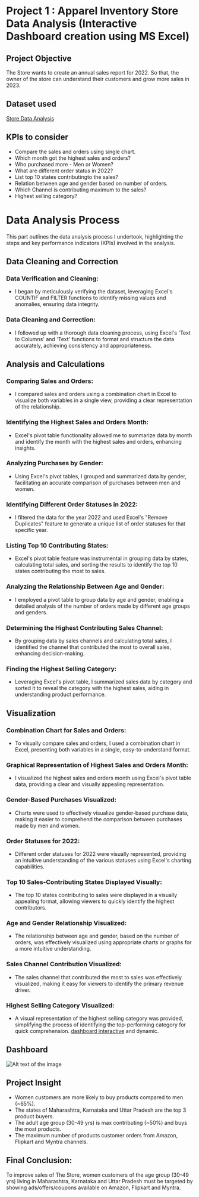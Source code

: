 # Project 1 : Apparel Inventory Store Data Analysis (Interactive Dashboard creation using MS Excel)

## **Project Objective**

The Store wants to create an annual sales report for 2022. So that, the owner of the store can understand their customers and grow more sales in 2023.

## **Dataset used**
[Store Data Analysis](https://github.com/ShomritaSingha/Data-Analyst-Portfolio-Projects/blob/main/Excel%20Projects/Apparel%20Inventory%20Store%20Data%20Analysis%20(1).xlsx)


## **KPIs to consider**

- Compare the sales and orders using single chart.
- Which month got the highest sales and orders?
- Who purchased more - Men or Women?
- What are different order status in 2022?
- List top 10 states contributingto the sales?
- Relation between age and gender based on number of orders.
- Which Channel is contributing maximum to the sales?
- Highest selling category?





# Data Analysis Process

This part outlines the data analysis process I undertook, highlighting the steps and key performance indicators (KPIs) involved in the analysis.

## Data Cleaning and Correction

### Data Verification and Cleaning:
- I began by meticulously verifying the dataset, leveraging Excel's COUNTIF and FILTER functions to identify missing values and anomalies, ensuring data integrity.

### Data Cleaning and Correction:
- I followed up with a thorough data cleaning process, using Excel's 'Text to Columns' and 'Text' functions to format and structure the data accurately, achieving consistency and appropriateness.

## Analysis and Calculations

### Comparing Sales and Orders:
- I compared sales and orders using a combination chart in Excel to visualize both variables in a single view, providing a clear representation of the relationship.

### Identifying the Highest Sales and Orders Month:
- Excel's pivot table functionality allowed me to summarize data by month and identify the month with the highest sales and orders, enhancing insights.

### Analyzing Purchases by Gender:
- Using Excel's pivot tables, I grouped and summarized data by gender, facilitating an accurate comparison of purchases between men and women.

### Identifying Different Order Statuses in 2022:
- I filtered the data for the year 2022 and used Excel's "Remove Duplicates" feature to generate a unique list of order statuses for that specific year.

### Listing Top 10 Contributing States:
- Excel's pivot table feature was instrumental in grouping data by states, calculating total sales, and sorting the results to identify the top 10 states contributing the most to sales.

### Analyzing the Relationship Between Age and Gender:
- I employed a pivot table to group data by age and gender, enabling a detailed analysis of the number of orders made by different age groups and genders.

### Determining the Highest Contributing Sales Channel:
- By grouping data by sales channels and calculating total sales, I identified the channel that contributed the most to overall sales, enhancing decision-making.

### Finding the Highest Selling Category:
- Leveraging Excel's pivot table, I summarized sales data by category and sorted it to reveal the category with the highest sales, aiding in understanding product performance.

## Visualization

### Combination Chart for Sales and Orders:
- To visually compare sales and orders, I used a combination chart in Excel, presenting both variables in a single, easy-to-understand format.

### Graphical Representation of Highest Sales and Orders Month:
- I visualized the highest sales and orders month using Excel's pivot table data, providing a clear and visually appealing representation.

### Gender-Based Purchases Visualized:
- Charts were used to effectively visualize gender-based purchase data, making it easier to comprehend the comparison between purchases made by men and women.

### Order Statuses for 2022:
- Different order statuses for 2022 were visually represented, providing an intuitive understanding of the various statuses using Excel's charting capabilities.

### Top 10 Sales-Contributing States Displayed Visually:
- The top 10 states contributing to sales were displayed in a visually appealing format, allowing viewers to quickly identify the highest contributors.

### Age and Gender Relationship Visualized:
- The relationship between age and gender, based on the number of orders, was effectively visualized using appropriate charts or graphs for a more intuitive understanding.

### Sales Channel Contribution Visualized:
- The sales channel that contributed the most to sales was effectively visualized, making it easy for viewers to identify the primary revenue driver.

### Highest Selling Category Visualized:
- A visual representation of the highest selling category was provided, simplifying the process of identifying the top-performing category for quick comprehension.
 <a href="https://github.com/Krishnkumar542/Vrinda-Store-Data-Analysis/blob/main/Vrinda%20Store%20Dashboard.png">dashboard interactive</a> and dynamic.



## **Dashboard**

![Alt text of the image]([https://github.com/Krishnkumar542/Vrinda-Store-Data-Analysis/blob/main/Vrinda%20Store%20Dashboard.png](https://github.com/ShomritaSingha/Data-Analyst-Portfolio-Projects/blob/main/Excel%20Projects/Apparel%20store%20dashboard.png))



## **Project Insight**

- Women customers are more likely to buy products compared to men (~65%).
- The states of Maharashtra, Karnataka and Uttar Pradesh are the top 3 product buyers.
- The adult age group (30-49 yrs) is max contributing (~50%) and buys the most products.
- The maximum number of products customer orders from Amazon, Flipkart and Myntra channels.



## **Final Conclusion:**

To improve sales of The Store, women customers of the age group (30-49 yrs) living in Maharashtra, Karnataka and Uttar Pradesh must be targeted by showing ads/offers/coupons available on Amazon, Flipkart and Myntra.
